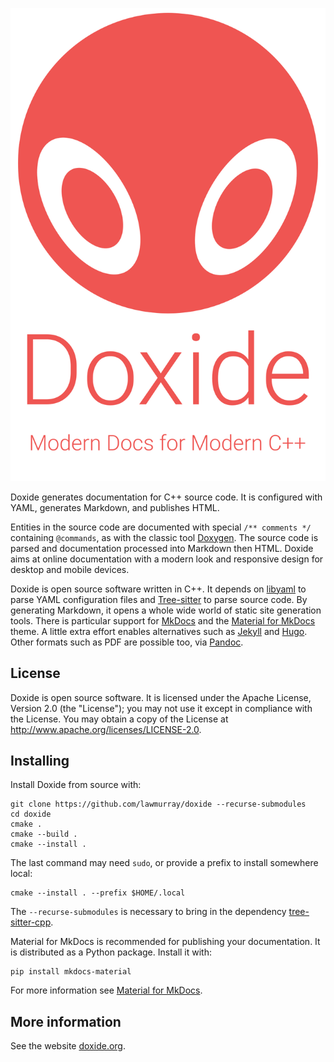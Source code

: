 ![Doxide: Modern documentation for modern C++](docs/assets/title.svg)

Doxide generates documentation for C++ source code. It is configured with
YAML, generates Markdown, and publishes HTML.

Entities in the source code are documented with special `/** comments */`
containing `@commands`, as with the classic tool
[Doxygen](https://doxygen.nl/). The source code is parsed and documentation
processed into Markdown then HTML. Doxide aims at online documentation with a
modern look and responsive design for desktop and mobile devices.

Doxide is open source software written in C++. It depends on
[libyaml](https://pyyaml.org/wiki/LibYAML) to parse YAML configuration files
and [Tree-sitter](https://tree-sitter.github.io) to parse source code. By
generating Markdown, it opens a whole wide world of static site generation
tools. There is particular support for [MkDocs](https://www.mkdocs.org/) and
the [Material for MkDocs](https://squidfunk.github.io/mkdocs-material/) theme.
A little extra effort enables alternatives such as
[Jekyll](https://jekyllrb.com/) and [Hugo](https://gohugo.io/). Other formats
such as PDF are possible too, via [Pandoc](https://pandoc.org/).


## License

Doxide is open source software. It is licensed under the Apache License,
Version 2.0 (the "License"); you may not use it except in compliance with the
License. You may obtain a copy of the License at
<http://www.apache.org/licenses/LICENSE-2.0>.


## Installing

Install Doxide from source with:

```
git clone https://github.com/lawmurray/doxide --recurse-submodules
cd doxide
cmake .
cmake --build .
cmake --install .
```

The last command may need `sudo`, or provide a prefix to install somewhere local:

```
cmake --install . --prefix $HOME/.local
```

The `--recurse-submodules` is necessary to bring in the dependency
[tree-sitter-cpp](https://github.com/tree-sitter/tree-sitter-cpp).

Material for MkDocs is recommended for publishing your documentation. It is
distributed as a Python package. Install it with:

``` 
pip install mkdocs-material
```

For more information see [Material for
MkDocs](https://squidfunk.github.io/mkdocs-material/).


## More information

See the website [doxide.org](https://doxide.org).
